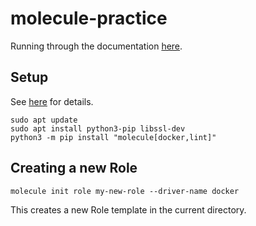 # molecule-practice
Running through the documentation [here](https://molecule.readthedocs.io/en/latest/getting-started.html).

## Setup
See [here](https://molecule.readthedocs.io/en/latest/installation.html) for details.
```shell
sudo apt update
sudo apt install python3-pip libssl-dev
python3 -m pip install "molecule[docker,lint]"
```

## Creating a new Role
```shell
molecule init role my-new-role --driver-name docker
```
This creates a new Role template in the current directory.
